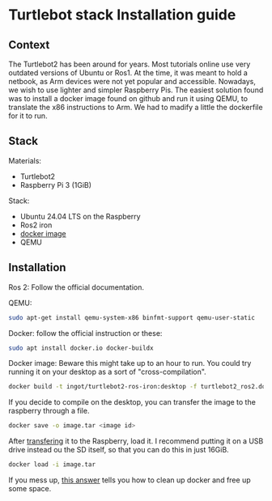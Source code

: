 # Turtlebot stack Installation guide

## Context

The Turtlebot2 has been around for years. Most tutorials online use very outdated versions of Ubuntu or Ros1. At the time, it was meant to hold a netbook, as Arm devices were not yet popular and accessible. Nowadays, we wish to use lighter and simpler Raspberry Pis. The easiest solution found was to install a docker image found on github and run it using QEMU, to translate the x86 instructions to Arm. We had to madify a little the dockerfile for it to run. 

## Stack
Materials:
* Turtlebot2
* Raspberry Pi 3 (1GiB)

Stack:
* Ubuntu 24.04 LTS on the Raspberry
* Ros2 iron
* [docker image](https://github.com/Felipe-noob/turtlebot2_ros2_rasp3)
* QEMU 

## Installation

Ros 2: Follow the official documentation.

QEMU:
```bash
sudo apt-get install qemu-system-x86 binfmt-support qemu-user-static
```

Docker: follow the official instruction or these:
```bash
sudo apt install docker.io docker-buildx
```

Docker image:
Beware this might take up to an hour to run. You could try running it on your desktop as a sort of "cross-compilation".
```bash
docker build -t ingot/turtlebot2-ros-iron:desktop -f turtlebot2_ros2.dockerfile --build-arg from_image=osrf/ros:iron-desktop --build-arg parallel_jobs=4 --platform linux/amd64 .
```
If you decide to compile on the desktop, you can transfer the image to the raspberry through a file.
```bash
docker save -o image.tar <image id>
```

After [transfering](https://stackoverflow.com/a/26226261/15000482) it to the Raspberry, load it. I recommend putting it on a USB drive instead ou the SD itself, so that you can do this in just 16GiB.
```bash
docker load -i image.tar
```
If you mess up, [this answer](https://stackoverflow.com/questions/45798076/how-to-clean-up-docker) tells you how to clean up docker and free up some space. 
